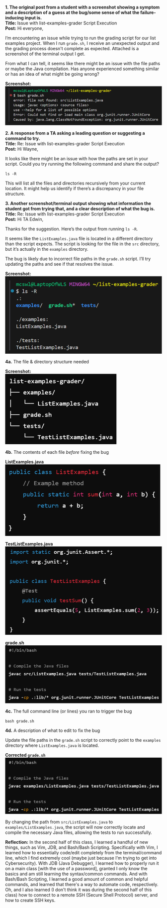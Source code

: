 **1. The original post from a student with a screenshot showing a symptom and a description of a guess at the bug/some sense of what the failure-inducing input is.**
<br>**Title:** Issue with list-examples-grader Script Execution
<br>**Post:**
Hi everyone,

I’m encountering an issue while trying to run the grading script for our list examples project. When I run `grade.sh`, I receive an unexpected output and the grading process doesn't complete as expected. Attached is a screenshot of the terminal output I get.

From what I can tell, it seems like there might be an issue with the file paths or maybe the Java compilation. Has anyone experienced something similar or has an idea of what might be going wrong?

**Screenshot:**
<br>![Image](lab5pic1.png)

**2. A response from a TA asking a leading question or suggesting a command to try.**
<br>**Title:** Re: Issue with list-examples-grader Script Execution
<br>**Post:**
Hi Wayne,

It looks like there might be an issue with how the paths are set in your script. Could you try running the following command and share the output?

`ls -R`

This will list all the files and directories recursively from your current location. It might help us identify if there’s a discrepancy in your file structure.

**3. Another screenshot/terminal output showing what information the student got from trying that, and a clear description of what the bug is.**
<br>**Title:** Re: Issue with list-examples-grader Script Execution
<br>**Post:**
Hi TA Edwin,

Thanks for the suggestion. Here’s the output from running `ls -R`.

It seems like the `ListExamples.java` file is located in a different directory than the script expects. The script is looking for the file in the `src` directory, but it’s actually in the `examples` directory.

The bug is likely due to incorrect file paths in the `grade.sh` script. I’ll try updating the paths and see if that resolves the issue.

**Screenshot:**
<br>![Image](lab5pic2.png)

**4a.** The file & directory structure needed

**Screenshot:**
<br>![Image](lab5pic3.png)

**4b.** The contents of each file *before* fixing the bug

**ListExamples.java**
<br>![Image](lab5pic4.png)

**TestListExamples.java**
<br>![Image](lab5pic5.png)

**grade.sh**
<br>![Image](lab5pic6.png)

**4c.** The full command line (or lines) you ran to trigger the bug

`bash grade.sh`

**4d.** A description of what to edit to fix the bug

Update the file paths in the `grade.sh` script to correctly point to the `examples` directory where `ListExamples.java` is located.

**Corrected `grade.sh`**
<br>![Image](lab5pic7.png)

By changing the path from `src/ListExamples.java` to `examples/ListExamples.java`, the script will now correctly locate and compile the necessary Java files, allowing the tests to run successfully.

**Reflection:**
In the second half of this class, I learned a handful of new things, such as Vim, JDB, and Bash/Bash Scripting. Specifically with Vim, I learned how to essentially code/edit completely from the terminal/command line, which I find extremely cool (maybe just because I'm trying to get into Cybersecurity). With JDB (Java Debugger), I learned how to properly run it on a main class [with the use of a password], granted I only know the basics and am still learning the syntax/common commands. And with Bash/Bash Scripting, I learned a good amount of common and helpful commands, and learned that there's a way to automate code, respectively. Oh, and I also learned (I don't think it was during the second half of this class) how to connect to a remote SSH (Secure Shell Protocol) server, and how to create SSH keys.
